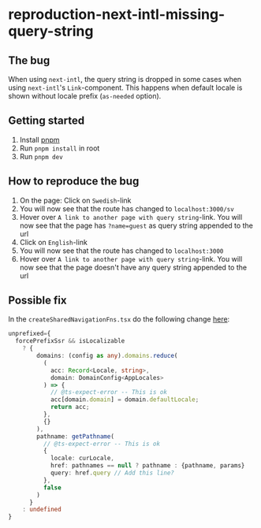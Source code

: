 # reproduction-next-intl-missing-query-string

## The bug

When using `next-intl`, the query string is dropped in some cases when using `next-intl`'s `Link`-component. This happens when default locale is shown without locale prefix (`as-needed` option).

## Getting started

1. Install [pnpm](https://pnpm.io/installation)
2. Run `pnpm install` in root
3. Run `pnpm dev`

## How to reproduce the bug

1. On the page: Click on `Swedish`-link
2. You will now see that the route has changed to `localhost:3000/sv`
3. Hover over `A link to another page with query string`-link. You will now see that the page has `?name=guest` as query string appended to the url
4. Click on `English`-link
5. You will now see that the route has changed to `localhost:3000`
6. Hover over `A link to another page with query string`-link. You will now see that the page doesn't have any query string appended to the url

## Possible fix

In the `createSharedNavigationFns.tsx` do the following change [here](https://github.com/amannn/next-intl/blob/main/packages/next-intl/src/navigation/shared/createSharedNavigationFns.tsx#L162):

```typescript
unprefixed={
  forcePrefixSsr && isLocalizable
    ? {
        domains: (config as any).domains.reduce(
          (
            acc: Record<Locale, string>,
            domain: DomainConfig<AppLocales>
          ) => {
            // @ts-expect-error -- This is ok
            acc[domain.domain] = domain.defaultLocale;
            return acc;
          },
          {}
        ),
        pathname: getPathname(
          // @ts-expect-error -- This is ok
          {
            locale: curLocale,
            href: pathnames == null ? pathname : {pathname, params}
            query: href.query // Add this line?
          },
          false
        )
      }
    : undefined
}
```
